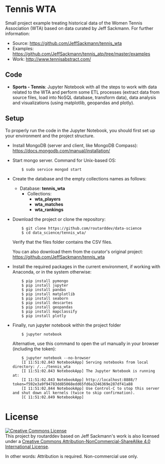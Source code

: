 # Tennis WTA

Small project example treating historical data of the Women Tennis Association (WTA) based on data curated by Jeff Sackmann. For further information:

- Source: https://github.com/JeffSackmann/tennis_wta
- Examples: https://github.com/JeffSackmann/tennis_atp/tree/master/examples
- Work: http://www.tennisabstract.com/

## Code

- **Sports - Tennis**: Jupyter Notebook with all the steps to work with data related to the WTA and perform some ETL processes (extract data from source files, load into NoSQL database, transform data), data analysis and visualizations (using matplotlib, geopandas and plotly).


## Setup
To properly run the code in the Jupyter Notebook, you should first set up your environment and the project structure.
- Install MongoDB (server and client, like MongoDB Compass): https://docs.mongodb.com/manual/installation/
- Start mongo server. Command for Unix-based OS:
                   
          $ sudo service mongod start
          
- Create the database and the empty collections names as follows:
  - Database: **tennis_wta**
    - Collections:
      - **wta_players**
      - **wta_matches**
      - **wta_rankings**


- Download the project or clone the repository:
         
          $ git clone https://github.com/routarddev/data-science
          $ cd data_science/tennis_wta/
          
  Verify that the files folder contains the CSV files.
  
  You can also download them from the curator's original project: https://github.com/JeffSackmann/tennis_wta          

- Install the required packages in the current environment, if working with Anaconda, or in the system otherwise:

          $ pip install pymongo
          $ pip install jupyter
          $ pip install pandas
          $ pip install matplotlib
          $ pip install seaborn
          $ pip install descartes
          $ pip install geopandas
          $ pip install mapclassify
          $ pip install plotly

- Finally, run jupyter notebook within the project folder

          $ jupyter notebook
          
  Alternative, use this command to open the url manually in your browser (including the token):
          
          $ jupyter notebook --no-browser
          [I 11:51:02.843 NotebookApp] Serving notebooks from local directory: /.../tennis_wta
          [I 11:51:02.843 NotebookApp] The Jupyter Notebook is running at:
          [I 11:51:02.843 NotebookApp] http://localhost:8888/?token=f592e3a9f94783dd85068edd65fd6a3246369e287df41a88
          [I 11:51:02.844 NotebookApp] Use Control-C to stop this server and shut down all kernels (twice to skip confirmation).
          [C 11:51:02.849 NotebookApp] 
  
  
# License

<a rel="license" href="http://creativecommons.org/licenses/by-nc-sa/4.0/"><img alt="Creative Commons License" style="border-width:0" src="https://i.creativecommons.org/l/by-nc-sa/4.0/88x31.png" /></a><br />This project by routarddev based on Jeff Sackmann's work is also licensed under a <a rel="license" href="http://creativecommons.org/licenses/by-nc-sa/4.0/">Creative Commons Attribution-NonCommercial-ShareAlike 4.0 International License</a>.

In other words: Attribution is required. Non-commercial use only.

